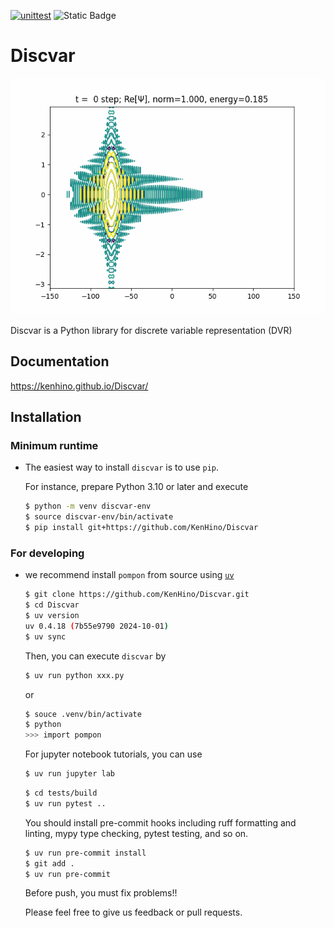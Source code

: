 [![unittest](https://github.com/KenHino/Discvar/actions/workflows/unittest-uv.yml/badge.svg?branch=main)](https://github.com/KenHino/Discvar/actions/workflows/unittest-uv.yml)
![Static Badge](https://img.shields.io/badge/Version-v0.0.2-brightgreen)

# Discvar
![](docs/notebook/wavepacket.gif)

Discvar is a Python library for discrete variable representation (DVR)

## Documentation

https://kenhino.github.io/Discvar/

## Installation

### Minimum runtime
- The easiest way to install `discvar` is to use `pip`.

    For instance, prepare Python 3.10 or later and execute

    ```bash
    $ python -m venv discvar-env
    $ source discvar-env/bin/activate
    $ pip install git+https://github.com/KenHino/Discvar
    ```

### For developing
- we recommend install `pompon` from source using [`uv`](https://docs.astral.sh/uv/)

    ```bash
    $ git clone https://github.com/KenHino/Discvar.git
    $ cd Discvar
    $ uv version
    uv 0.4.18 (7b55e9790 2024-10-01)
    $ uv sync
    ```

    Then, you can execute `discvar` by
    ```bash
    $ uv run python xxx.py
    ```
    or
    ```bash
    $ souce .venv/bin/activate
    $ python
    >>> import pompon
    ```

    For jupyter notebook tutorials, you can use
    ```bash
    $ uv run jupyter lab
    ```

    ```bash
    $ cd tests/build
    $ uv run pytest ..
    ```

    You should install pre-commit hooks including ruff formatting and linting, mypy type checking, pytest testing, and so on.
    ```bash
    $ uv run pre-commit install
    $ git add .
    $ uv run pre-commit
    ```
    Before push, you must fix problems!!

    Please feel free to give us feedback or pull requests.
